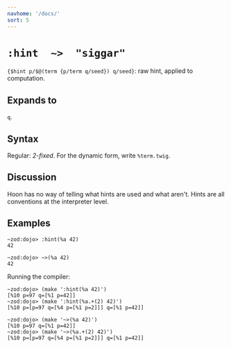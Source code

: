 ```yaml
---
navhome: '/docs/'
sort: 5
---
```


# `:hint  ~>  "siggar"`

`{$hint p/$@(term {p/term q/seed}) q/seed}`: raw hint, applied to computation.

## Expands to

`q`.

## Syntax

Regular: *2-fixed*. For the dynamic form, write `%term.twig`.

## Discussion

Hoon has no way of telling what hints are used and what aren't. Hints are all
conventions at the interpreter level.

## Examples

    ~zod:dojo> :hint(%a 42)
    42

    ~zod:dojo> ~>(%a 42)
    42

Running the compiler:

    ~zod:dojo> (make ':hint(%a 42)')
    [%10 p=97 q=[%1 p=42]]
    ~zod:dojo> (make ':hint(%a.+(2) 42)')
    [%10 p=[p=97 q=[%4 p=[%1 p=2]]] q=[%1 p=42]]

    ~zod:dojo> (make '~>(%a 42)')
    [%10 p=97 q=[%1 p=42]]
    ~zod:dojo> (make '~>(%a.+(2) 42)')
    [%10 p=[p=97 q=[%4 p=[%1 p=2]]] q=[%1 p=42]]
